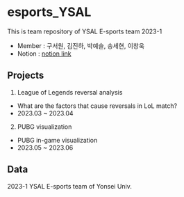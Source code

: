 # esports_YSAL
This is team repository of YSAL E-sports team 2023-1
- Member : 구서원, 김진하, 박예슬, 송세현, 이창욱
- Notion : [notion link](https://www.notion.so/yonseisal/YSAL-2023-1-2-c6b8e012247b4a8fa4ba08694cc7c410)

## Projects
1. League of Legends reversal analysis
- What are the factors that cause reversals in LoL match?
- 2023.03 ~ 2023.04

2. PUBG visualization
- PUBG in-game visualization 
- 2023.05 ~ 2023.06

## Data

2023-1 YSAL E-sports team of Yonsei Univ.
